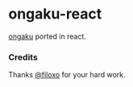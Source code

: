 # ongaku-react

[ongaku](https://github.com/anshumanv/ongaku) ported in react.


### Credits

Thanks [@filoxo](https://github.com/filoxo) for your hard work.
